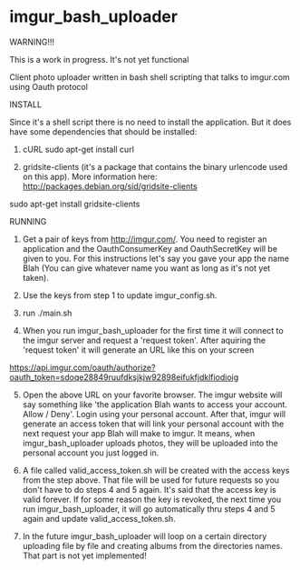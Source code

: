 imgur_bash_uploader
===================

WARNING!!!

This is a work in progress. It's not yet functional

Client photo uploader written in bash shell scripting that talks to imgur.com using Oauth protocol

INSTALL

Since it's a shell script there is no need to install the application. But it does have some dependencies that should be installed:

1) cURL
sudo apt-get install curl

2) gridsite-clients (it's a package that contains the binary urlencode used on this app). More information here:
http://packages.debian.org/sid/gridsite-clients

sudo apt-get install gridsite-clients


RUNNING

1) Get a pair of keys from http://imgur.com/. You need to register an application and the OauthConsumerKey and OauthSecretKey will be given to you. For this instructions let's say you gave your app the name Blah (You can give whatever name you want as long as it's not yet taken).

2) Use the keys from step 1 to update imgur_config.sh.

3) run ./main.sh

4) When you run imgur_bash_uploader for the first time it will connect to the imgur server and request a 'request token'. After aquiring the 'request token' it will generate an URL like this on your screen

https://api.imgur.com/oauth/authorize?oauth_token=sdoqe28849ruufdksjkjw92898eifukfjdklfiodioig

5) Open the above URL on your favorite browser. The imgur website will say something like 'the application Blah wants to access your account. Allow / Deny'. Login using your personal account. After that, imgur will generate an access token that will link your personal account with the next request your app Blah will make to imgur. It means, when imgur_bash_uploader uploads photos, they will be uploaded into the personal account you just logged in.

6) A file called valid_access_token.sh will be created with the access keys from the step above. That file will be used for future requests so you don't have to do steps 4 and 5 again. It's said that the access key is valid forever. If for some reason the key is revoked, the next time you run imgur_bash_uploader, it will go automatically thru steps 4 and 5 again and update valid_access_token.sh.

7) In the future imgur_bash_uploader will loop on a certain directory uploading file by file and creating albums from the directories names. That part is not yet implemented!

